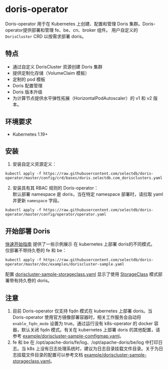 # doris-operator
Doris-operator 用于在 Kubernetes 上创建、配置和管理 Doris 集群。Doris-operator提供部署和管理 fe、be、cn、broker 组件。
用户自定义的 `DorisCluster` CRD 以按需求部署 doris。  
## 特点  
- 通过自定义 DorisCluster 资源创建 Doris 集群  
- 提供定制化存储（VolumeClaim 模板）  
- 定制的 pod 模板  
- Doris 配置管理  
- Doris 版本升级  
- 为计算节点提供水平弹性拓展（HorizontalPodAutoscaler）的 v1 和 v2 版本。  
## 环境要求  
- Kubernetes 1.19+  
## 安装  
1. 安装自定义资源定义：  
```  
kubectl apply -f https://raw.githubusercontent.com/selectdb/doris-operator/master/config/crd/bases/doris.selectdb.com_dorisclusters.yaml  
```  
2. 安装具有其 RBAC 规则的 Doris-operator：  
   默认部署 namespace 是 doris，当在特定 namespace 部署时，请拉取 yaml 并更新 `namespace` 字段。  
```  
kubectl apply -f https://raw.githubusercontent.com/selectdb/doris-operator/master/config/operator/operator.yaml  
```  
## 开始部署 Doris  
[快速开始指南](./doc/examples) 提供了一些示例展示 在 kubernetes 上部署 doris的不同模式。  
仅部署不带持久卷的 fe 和 be：  
```  
kubectl apply -f https://raw.githubusercontent.com/selectdb/doris-operator/master/doc/examples/doriscluster-sample.yaml  
```  
配置 [doriscluster-sample-storageclass.yaml](./doc/examples/doriscluster-sample-storageclass.yaml) 显示了使用 [StorageClass](https://kubernetes.io/docs/concepts/storage/storage-classes/) 模式部署带有持久卷的 doris。  
## 注意  
1. 目前 Doris-operator 仅支持 fqdn 模式在 kubernetes 上部署 doris。当 Doris-operator 使用官方镜像部署容器时，相关工作服务会自动将 `enable_fqdn_mode` 设置为 true。通过运行没有 k8s-operator 的 docker 容器，默认关闭 fqdn 模式。有关在 kubernetes 上部署 doris 的其他配置，请参考 [example/doriscluster-sample-comfigmap.yaml](./doc/examples/doriscluster-sample-comfigmap.yaml)。  
2. fe 和 be 在 /opt/apache-doris/fe/log、/opt/apache-doris/be/log 中打印日志。当 k8s 上没有日志处理系统时，建议为日志目录挂载文件目录。关于为日志挂载文件目录的配置可以参考文档 [example/doriscluster-sample-storageclass.yaml](./doc/examples/doriscluster-sample-storageclass.yaml)。  
